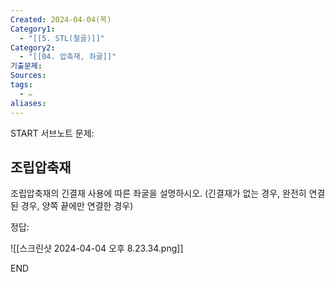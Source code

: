 ```yaml
---
Created: 2024-04-04(목)
Category1:
  - "[[5. STL(철골)]]"
Category2:
  - "[[04. 압축재, 좌굴]]"
기출문제: 
Sources: 
tags:
  - ✏️
aliases:
---
```

START
서브노트
문제:  
## 조립압축재 

조립압축재의 긴결재 사용에 따른 좌굴을 설명하시오.
(긴결재가 없는 경우, 완전히 연결된 경우, 양쪽 끝에만 연결한 경우)

정답: 

![[스크린샷 2024-04-04 오후 8.23.34.png]]
<!--ID: 1712233553529-->
END

